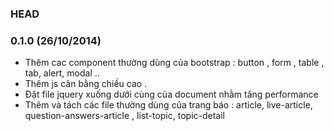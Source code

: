 ### HEAD


### 0.1.0 (26/10/2014)

- Thêm cac component thường dùng của bootstrap : button , form , table , tab, alert, modal ..
- Thêm js cân bằng chiều cao .
- Đặt file jquery xuống dưới cùng của document nhằm tăng performance
- Thêm và tách các file thường dùng của trang báo  : article, live-article, question-answers-article , list-topic, topic-detail 